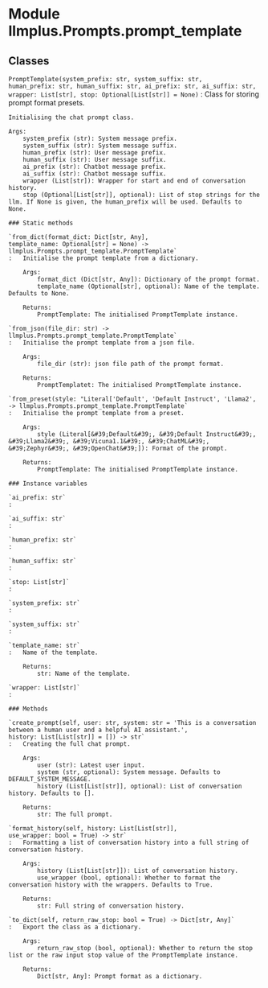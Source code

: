 Module llmplus.Prompts.prompt_template
======================================

Classes
-------

`PromptTemplate(system_prefix: str, system_suffix: str, human_prefix: str, human_suffix: str, ai_prefix: str, ai_suffix: str, wrapper: List[str], stop: Optional[List[str]] = None)`
:   Class for storing prompt format presets.
        
    
    Initialising the chat prompt class.
    
    Args:
        system_prefix (str): System message prefix.
        system_suffix (str): System message suffix.
        human_prefix (str): User message prefix.
        human_suffix (str): User message suffix.
        ai_prefix (str): Chatbot message prefix.
        ai_suffix (str): Chatbot message suffix.
        wrapper (List[str]): Wrapper for start and end of conversation history.
        stop (Optional[List[str]], optional): List of stop strings for the llm. If None is given, the human_prefix will be used. Defaults to None.

    ### Static methods

    `from_dict(format_dict: Dict[str, Any], template_name: Optional[str] = None) ‑> llmplus.Prompts.prompt_template.PromptTemplate`
    :   Initialise the prompt template from a dictionary.
        
        Args:
            format_dict (Dict[str, Any]): Dictionary of the prompt format.
            template_name (Optional[str], optional): Name of the template. Defaults to None.
        
        Returns:
            PromptTemplate: The initialised PromptTemplate instance.

    `from_json(file_dir: str) ‑> llmplus.Prompts.prompt_template.PromptTemplate`
    :   Initialise the prompt template from a json file.
        
        Args:
            file_dir (str): json file path of the prompt format.
        
        Returns:
            PromptTemplatet: The initialised PromptTemplate instance.

    `from_preset(style: "Literal['Default', 'Default Instruct', 'Llama2', 'Vicuna1.1', 'ChatML', 'Zephyr', 'OpenChat']") ‑> llmplus.Prompts.prompt_template.PromptTemplate`
    :   Initialise the prompt template from a preset.
        
        Args:
            style (Literal[&#39;Default&#39;, &#39;Default Instruct&#39;, &#39;Llama2&#39;, &#39;Vicuna1.1&#39;, &#39;ChatML&#39;, &#39;Zephyr&#39;, &#39;OpenChat&#39;]): Format of the prompt.
        
        Returns:
            PromptTemplate: The initialised PromptTemplate instance.

    ### Instance variables

    `ai_prefix: str`
    :

    `ai_suffix: str`
    :

    `human_prefix: str`
    :

    `human_suffix: str`
    :

    `stop: List[str]`
    :

    `system_prefix: str`
    :

    `system_suffix: str`
    :

    `template_name: str`
    :   Name of the template.
        
        Returns:
            str: Name of the template.

    `wrapper: List[str]`
    :

    ### Methods

    `create_prompt(self, user: str, system: str = 'This is a conversation between a human user and a helpful AI assistant.', history: List[List[str]] = []) ‑> str`
    :   Creating the full chat prompt.
        
        Args:
            user (str): Latest user input.
            system (str, optional): System message. Defaults to DEFAULT_SYSTEM_MESSAGE.
            history (List[List[str]], optional): List of conversation history. Defaults to [].
        
        Returns:
            str: The full prompt.

    `format_history(self, history: List[List[str]], use_wrapper: bool = True) ‑> str`
    :   Formatting a list of conversation history into a full string of conversation history.
        
        Args:
            history (List[List[str]]): List of conversation history. 
            use_wrapper (bool, optional): Whether to format the conversation history with the wrappers. Defaults to True.
        
        Returns:
            str: Full string of conversation history.

    `to_dict(self, return_raw_stop: bool = True) ‑> Dict[str, Any]`
    :   Export the class as a dictionary.
        
        Args:
            return_raw_stop (bool, optional): Whether to return the stop list or the raw input stop value of the PromptTemplate instance.
        
        Returns:
            Dict[str, Any]: Prompt format as a dictionary.